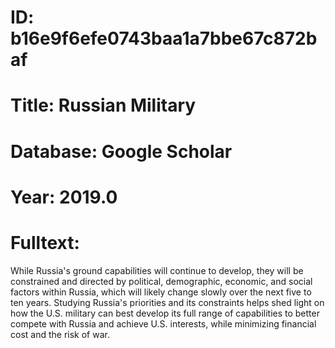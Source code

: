 # ID: b16e9f6efe0743baa1a7bbe67c872baf
# Title: Russian Military
# Database: Google Scholar
# Year: 2019.0
# Fulltext:
While Russia's ground capabilities will continue to develop, they will be constrained and directed by political, demographic, economic, and social factors within Russia, which will likely change slowly over the next five to ten years.
Studying Russia's priorities and its constraints helps shed light on how the U.S. military can best develop its full range of capabilities to better compete with Russia and achieve U.S. interests, while minimizing financial cost and the risk of war.